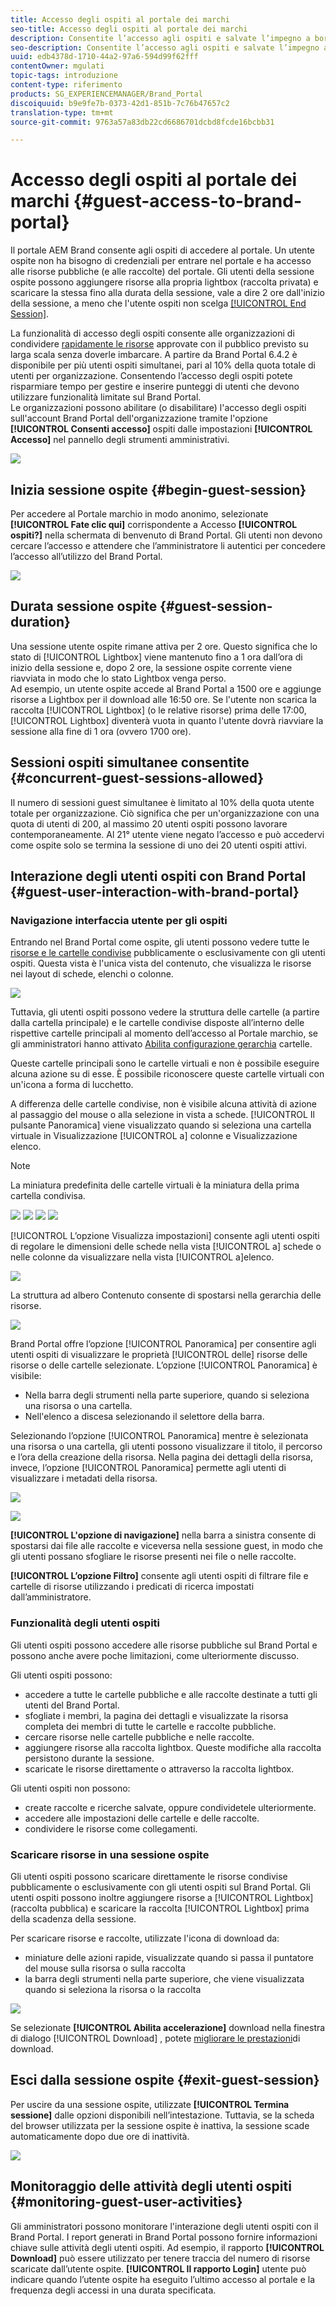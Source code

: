```yaml
---
title: Accesso degli ospiti al portale dei marchi
seo-title: Accesso degli ospiti al portale dei marchi
description: Consentite l’accesso agli ospiti e salvate l’impegno a bordo di numerosi utenti che non devono essere autenticati.
seo-description: Consentite l’accesso agli ospiti e salvate l’impegno a bordo di numerosi utenti che non devono essere autenticati.
uuid: edb4378d-1710-44a2-97a6-594d99f62fff
contentOwner: mgulati
topic-tags: introduzione
content-type: riferimento
products: SG_EXPERIENCEMANAGER/Brand_Portal
discoiquuid: b9e9fe7b-0373-42d1-851b-7c76b47657c2
translation-type: tm+mt
source-git-commit: 9763a57a83db22cd6686701dcbd8fcde16bcbb31

---
```



# Accesso degli ospiti al portale dei marchi {#guest-access-to-brand-portal}

Il portale AEM Brand consente agli ospiti di accedere al portale. Un utente ospite non ha bisogno di credenziali per entrare nel portale e ha accesso alle risorse pubbliche (e alle raccolte) del portale. Gli utenti della sessione ospite possono aggiungere risorse alla propria lightbox (raccolta privata) e scaricare la stessa fino alla durata della sessione, vale a dire 2 ore dall'inizio della sessione, a meno che l'utente ospiti non scelga [[!UICONTROL End Session]](#exit-guest-session).

La funzionalità di accesso degli ospiti consente alle organizzazioni di condividere [rapidamente le risorse](../using/brand-portal-sharing-folders.md#how-to-share-folders) approvate con il pubblico previsto su larga scala senza doverle imbarcare. A partire da Brand Portal 6.4.2 è disponibile per più utenti ospiti simultanei, pari al 10% della quota totale di utenti per organizzazione. Consentendo l’accesso degli ospiti potete risparmiare tempo per gestire e inserire punteggi di utenti che devono utilizzare funzionalità limitate sul Brand Portal.\
Le organizzazioni possono abilitare (o disabilitare) l'accesso degli ospiti sull'account Brand Portal dell'organizzazione tramite l'opzione **[!UICONTROL Consenti accesso]** ospiti dalle impostazioni **[!UICONTROL Accesso]** nel pannello degli strumenti amministrativi.

<!--
Comment Type: annotation
Last Modified By: mgulati
Last Modified Date: 2018-08-17T10:42:59.879-0400
Removed the first para: "AEM Assets Brand Portal allows public users to enter the portal anonymously and have restricted access to the allowed public resources as guests. Organization users with guest role need not seek access and authentication from administrators."
-->

![](assets/enable-guest-access.png)

## Inizia sessione ospite {#begin-guest-session}

Per accedere al Portale marchio in modo anonimo, selezionate **[!UICONTROL Fate clic qui]** corrispondente a Accesso **[!UICONTROL ospiti?]** nella schermata di benvenuto di Brand Portal. Gli utenti non devono cercare l’accesso e attendere che l’amministratore li autentici per concedere l’accesso all’utilizzo del Brand Portal.

![](assets/bp-login-screen.png)

## Durata sessione ospite {#guest-session-duration}

Una sessione utente ospite rimane attiva per 2 ore. Questo significa che lo stato di [!UICONTROL Lightbox] viene mantenuto fino a 1 ora dall’ora di inizio della sessione e, dopo 2 ore, la sessione ospite corrente viene riavviata in modo che lo stato Lightbox venga perso.\
Ad esempio, un utente ospite accede al Brand Portal a 1500 ore e aggiunge risorse a Lightbox per il download alle 16:50 ore. Se l'utente non scarica la raccolta [!UICONTROL Lightbox] (o le relative risorse) prima delle 17:00, [!UICONTROL Lightbox] diventerà vuota in quanto l'utente dovrà riavviare la sessione alla fine di 1 ora (ovvero 1700 ore).

## Sessioni ospiti simultanee consentite {#concurrent-guest-sessions-allowed}

Il numero di sessioni guest simultanee è limitato al 10% della quota utente totale per organizzazione. Ciò significa che per un'organizzazione con una quota di utenti di 200, al massimo 20 utenti ospiti possono lavorare contemporaneamente. Al 21° utente viene negato l’accesso e può accedervi come ospite solo se termina la sessione di uno dei 20 utenti ospiti attivi.

## Interazione degli utenti ospiti con Brand Portal {#guest-user-interaction-with-brand-portal}

### Navigazione interfaccia utente per gli ospiti

Entrando nel Brand Portal come ospite, gli utenti possono vedere tutte le [risorse e le cartelle condivise](../using/brand-portal-sharing-folders.md#sharefolders) pubblicamente o esclusivamente con gli utenti ospiti. Questa vista è l'unica vista del contenuto, che visualizza le risorse nei layout di schede, elenchi o colonne.

![](assets/disabled-folder-hierarchy1.png)

Tuttavia, gli utenti ospiti possono vedere la struttura delle cartelle (a partire dalla cartella principale) e le cartelle condivise disposte all’interno delle rispettive cartelle principali al momento dell’accesso al Portale marchio, se gli amministratori hanno attivato [Abilita configurazione gerarchia](../using/brand-portal-general-configuration.md#main-pars-header-1621071021) cartelle.

Queste cartelle principali sono le cartelle virtuali e non è possibile eseguire alcuna azione su di esse. È possibile riconoscere queste cartelle virtuali con un'icona a forma di lucchetto.

A differenza delle cartelle condivise, non è visibile alcuna attività di azione al passaggio del mouse o alla selezione in vista a schede. [!UICONTROL Il pulsante Panoramica] viene visualizzato quando si seleziona una cartella virtuale in Visualizzazione [!UICONTROL a] colonne e Visualizzazione elenco.

>[!NOTE]
>
>La miniatura predefinita delle cartelle virtuali è la miniatura della prima cartella condivisa.

![](assets/enabled-hierarchy1.png) ![](assets/hierarchy1-nonadmin.png) ![](assets/hierarchy-nonadmin.png) ![](assets/hierarchy2-nonadmin.png)

[!UICONTROL L’opzione Visualizza impostazioni] consente agli utenti ospiti di regolare le dimensioni delle schede nella vista [!UICONTROL a] schede o nelle colonne da visualizzare nella vista [!UICONTROL a]elenco.

![](assets/nav-guest-user.png)

La struttura ad albero  Contenuto consente di spostarsi nella gerarchia delle risorse.

![](assets/guest-login-ui.png)

Brand Portal offre l’opzione [!UICONTROL Panoramica] per consentire agli utenti ospiti di visualizzare le proprietà [!UICONTROL delle] risorse delle risorse o delle cartelle selezionate. L’opzione [!UICONTROL Panoramica] è visibile:

* Nella barra degli strumenti nella parte superiore, quando si seleziona una risorsa o una cartella.
* Nell'elenco a discesa selezionando il selettore della barra.

Selezionando l’opzione [!UICONTROL Panoramica] mentre è selezionata una risorsa o una cartella, gli utenti possono visualizzare il titolo, il percorso e l’ora della creazione della risorsa. Nella pagina dei dettagli della risorsa, invece, l’opzione [!UICONTROL Panoramica] permette agli utenti di visualizzare i metadati della risorsa.

![](assets/overview-option-1.png)

![](assets/overview-rail-selector-1.png)<br />

**[!UICONTROL L'opzione di navigazione]** nella barra a sinistra consente di spostarsi dai file alle raccolte e viceversa nella sessione guest, in modo che gli utenti possano sfogliare le risorse presenti nei file o nelle raccolte.

**[!UICONTROL L’opzione Filtro]** consente agli utenti ospiti di filtrare file e cartelle di risorse utilizzando i predicati di ricerca impostati dall’amministratore.

### Funzionalità degli utenti ospiti

Gli utenti ospiti possono accedere alle risorse pubbliche sul Brand Portal e possono anche avere poche limitazioni, come ulteriormente discusso.

Gli utenti ospiti possono:

* accedere a tutte le cartelle pubbliche e alle raccolte destinate a tutti gli utenti del Brand Portal.
* sfogliate i membri, la pagina dei dettagli e visualizzate la risorsa completa dei membri di tutte le cartelle e raccolte pubbliche.
* cercare risorse nelle cartelle pubbliche e nelle raccolte.
* aggiungere risorse alla raccolta lightbox. Queste modifiche alla raccolta persistono durante la sessione.
* scaricate le risorse direttamente o attraverso la raccolta lightbox.

Gli utenti ospiti non possono:

* create raccolte e ricerche salvate, oppure condividetele ulteriormente.
* accedere alle impostazioni delle cartelle e delle raccolte.
* condividere le risorse come collegamenti.

### Scaricare risorse in una sessione ospite

Gli utenti ospiti possono scaricare direttamente le risorse condivise pubblicamente o esclusivamente con gli utenti ospiti sul Brand Portal. Gli utenti ospiti possono inoltre aggiungere risorse a [!UICONTROL Lightbox] (raccolta pubblica) e scaricare la raccolta [!UICONTROL Lightbox] prima della scadenza della sessione.

Per scaricare risorse e raccolte, utilizzate l'icona di download da:

* miniature delle azioni rapide, visualizzate quando si passa il puntatore del mouse sulla risorsa o sulla raccolta
* la barra degli strumenti nella parte superiore, che viene visualizzata quando si seleziona la risorsa o la raccolta

![](assets/download-on-guest.png)

Se selezionate **[!UICONTROL Abilita accelerazione]** download nella finestra di dialogo [!UICONTROL Download] , potete [migliorare le prestazioni](../using/accelerated-download.md)di download.

## Esci dalla sessione ospite {#exit-guest-session}

Per uscire da una sessione ospite, utilizzate **[!UICONTROL Termina sessione]** dalle opzioni disponibili nell’intestazione. Tuttavia, se la scheda del browser utilizzata per la sessione ospite è inattiva, la sessione scade automaticamente dopo due ore di inattività.

![](assets/end-guest-session.png)

## Monitoraggio delle attività degli utenti ospiti {#monitoring-guest-user-activities}

Gli amministratori possono monitorare l'interazione degli utenti ospiti con il Brand Portal. I report generati in Brand Portal possono fornire informazioni chiave sulle attività degli utenti ospiti. Ad esempio, il rapporto **[!UICONTROL Download]** può essere utilizzato per tenere traccia del numero di risorse scaricate dall’utente ospite. **[!UICONTROL Il rapporto Login]** utente può indicare quando l’utente ospite ha eseguito l’ultimo accesso al portale e la frequenza degli accessi in una durata specificata.
